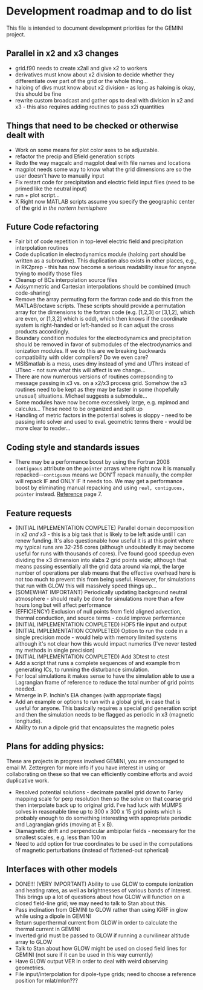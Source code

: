 # Development roadmap and to do list

This file is intended to document development priorities for the GEMINI project.  


## Parallel in x2 and x3 changes
* grid.f90 needs to create x2all and give x2 to workers
* derivatives must know about x2 division to decide whether they differentiate over part of the grid or the whole thing...
* haloing of divs must know about x2 division - as long as haloing is okay, this should be fine
* rewrite custom broadcast and gather ops to deal with division in x2 and x3 - this also requires adding routines to pass x2i quantities
<!--* alias halo functions -->


## Things that need to be checked or otherwise dealt with

* Work on some means for plot color axes to be adjustable.
* refactor the precip and Efield generation scripts
* Redo the way magcalc and magplot deal with file names and locations
* magplot needs some way to know what the grid dimensions are so the user doesn't have to manually input 
* Fix restart code for precipitation and electric field input files (need to be primed like the neutral input)
* run + plot script...
* X Right now MATLAB scripts assume you specify the geographic center of the grid *in the nortern hemisphere*


## Future Code refactoring

* Fair bit of code repetition in top-level electric field and precipitation interpolation routines
* Code duplication in electrodynamics module (haloing part should be written as a subroutine).  This duplication also exists in other places, e.g., in RK2prep - this has now become a serious readability issue for anyone trying to modify those files
* Cleanup of BCs interpolation source files
* Axisymmetric and Cartesian interpolations should be combined (much code-sharing)
* Remove the array permuting form the fortran code and do this from the MATLAB/octave scripts.  These scripts should provide a permutation array for the dimensions to the fortran code (e.g. [1,2,3] or [3,1,2], which are even, or [1,3,2] which is odd), which then knows if the coordinate system is right-handed or left-handed so it can adjust the cross products accordingly.
* Boundary condition modules for the electrodynamics and precipitation should be removed in favor of submodules of the electrodynamics and ionization modules.  If we do this are we breaking backwards compatibility with older compilers?  Do we even care?
* MSISmatlab is a mess, uses dmy instead of ymd and UThrs instead of UTsec - not sure what this will affect is we change...
* There are now numerous versions of routines correpsonding to message passing in x3 vs. on a x2/x3 process grid.  Somehow the x3 routines need to be kept as they may be faster in some (hopefully unusual) situations.  Michael suggests a submodule...
* Some modules have now become excessively large, e.g. mpimod and calculus...  These need to be organized and split up
* Handling of metric factors in the potential solves is sloppy - need to be passing into solver and used to eval. geometric terms there - would be more clear to reader...


## Coding style and standards issues
* There may be a performance boost by using the Fortran 2008 `contiguous` attribute on the `pointer` arrays where right now it is manually repacked--`contiguous` means we DON'T repack manually, the compiler will repack IF and ONLY IF it needs too.  We may get a performance boost by eliminating manual repacking and using `real, contiguous, pointer` instead. [Reference](https://modelingguru.nasa.gov/servlet/JiveServlet/previewBody/1527-102-1-2631/N1729-4.pdf) page 7.


## Feature requests
* (INITIAL IMPLEMENTATION COMPLETE) Parallel domain decomposition in x2 *and* x3 - this is a big task that is likely to be left aside until I can renew funding.  It's also questionable how useful it is at this point where my typical runs are 32-256 cores (although undoubtedly it may become useful for runs with thousands of cores).  I've found good speedup even dividing the x3 dimension into slabs 2 grid points wide; although that means passing essentially all the grid data around via mpi, the large number of operations per slab means that the effective overhead here is not too much to prevent this from being useful.  However, for simulations that run with GLOW this will massively speed things up...
* (SOMEWHAT IMPORTANT) Periodically updating background neutral atmosphere - should really be done for simulations more than a few hours long but will affect performance
* (EFFICIENCY) Exclusion of null points from field aligned advection, thermal conduction, and source terms - could improve performance
* (INITIAL IMPLEMENTATION COMPLETED) HDF5 file input and output
* (INITIAL IMPLEMENTATION COMPLETED) Option to run the code in a single precision mode - would help with memory limited systems although it's not clear how this would impact numerics (I've never tested my methods in single precision)
* (INITIAL IMPLEMENTATION COMPLETED) Add 3Dtest to ctest
* Add a script that runs a complete sequences of and example from generating ICs, to running the disturbance simulation.
* For local simulations it makes sense to have the simulation able to use a Lagrangian frame of reference to reduce the total number of grid points needed.
* Mmerge in P. Inchin's EIA changes (with appropriate flags)
* Add an example or options to run with a global grid, in case that is useful for anyone.  This basically requires a special grid generation script and then the simulation needs to be flagged as periodic in x3 (magnetic longitude).  
* Ability to run a dipole grid that encapsulates the magnetic poles


## Plans for adding physics:
These are projects in progress involved GEMINI, you are encouraged to email M. Zettergren for more info if you have interest in using or collaborating on these so that we can efficiently combine efforts and avoid duplicative work.

* Resolved potential solutions - decimate parallel grid down to Farley mapping scale for perp resolution then so the solve on that coarse grid then interpolate back up to original grid.  I've had luck with MUMPS solves in reasonable time up to 300 x 300 x 15 grid points which is probably enough to do something interesting with appropriate periodic and Lagrangian grids (moving at E x B).  
* Diamagnetic drift and perpendicular ambipolar fields - necessary for the smallest scales, e.g. less than 100 m
* Need to add option for true coordinates to be used in the computations of magnetic perturbations (instead of flattened-out spherical)


## Interfaces with other models
* DONE!!! (VERY IMPORTANT) Ability to use GLOW to compute ionization and heating rates, as well as brightnesses of various bands of interest.  This brings up a lot of questions about how GLOW will function on a closed field-line grid; we may need to talk to Stan about this.  
* Pass inclination from GEMINI to GLOW rather than using IGRF in glow while using a dipole in GEMINI
* Return superthermal current from GLOW in order to calculate the thermal current in GEMINI
* Inverted grid must be passed to GLOW if running a curvilinear altitude array to GLOW
* Talk to Stan about how GLOW might be used on closed field lines for GEMINI (not sure if it can be used in this way currently)
* Have GLOW output VER in order to deal with weird observing geometries.  
* File input/interpolation for dipole-type grids; need to choose a reference position for mlat/mlon???

